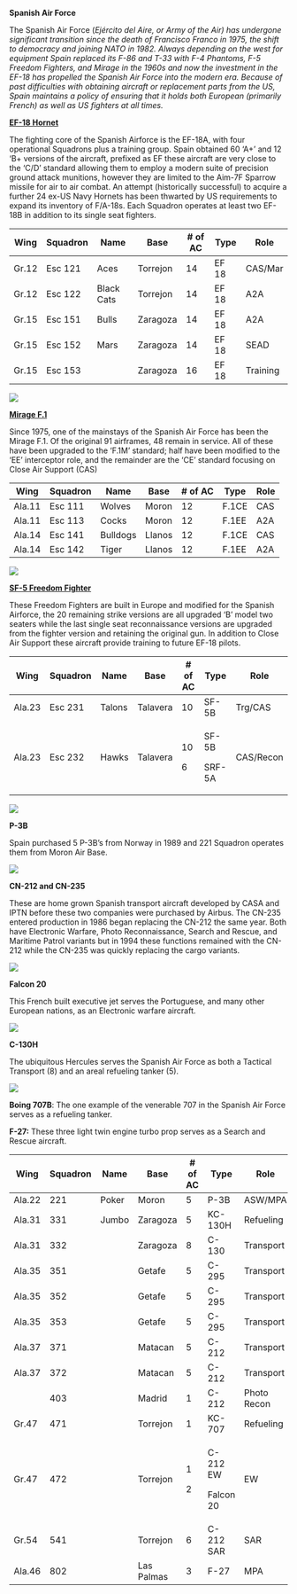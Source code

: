 **Spanish Air Force**

The Spanish Air Force (*Ejército del Aire, or Army of the Air) has
undergone significant transition since the death of Francisco Franco in
1975, the shift to democracy and joining NATO in 1982. Always depending
on the west for equipment Spain replaced its F-86 and T-33 with F-4
Phantoms, F-5 Freedom Fighters, and Mirage in the 1960s and now the
investment in the EF-18 has propelled the Spanish Air Force into the
modern era. Because of past difficulties with obtaining aircraft or
replacement parts from the US, Spain maintains a policy of ensuring that
it holds both European (primarily French) as well as US fighters at all
times.*

[**EF-18
Hornet**](https://www.plane-encyclopedia.com/modern/ef-18-hornet-in-spanish-service/)

The fighting core of the Spanish Airforce is the EF-18A, with four
operational Squadrons plus a training group. Spain obtained 60 ‘A+’ and
12 ‘B+ versions of the aircraft, prefixed as EF these aircraft are very
close to the ‘C/D’ standard allowing them to employ a modern suite of
precision ground attack munitions, however they are limited to the
Aim-7F Sparrow missile for air to air combat. An attempt (historically
successful) to acquire a further 24 ex-US Navy Hornets has been thwarted
by US requirements to expand its inventory of F/A-18s. Each Squadron
operates at least two EF-18B in addition to its single seat
fighters.

| Wing  | Squadron | Name       | Base     | \# of AC | Type  | Role     |
| ----- | -------- | ---------- | -------- | -------- | ----- | -------- |
| Gr.12 | Esc 121  | Aces       | Torrejon | 14       | EF 18 | CAS/Mar  |
| Gr.12 | Esc 122  | Black Cats | Torrejon | 14       | EF 18 | A2A      |
| Gr.15 | Esc 151  | Bulls      | Zaragoza | 14       | EF 18 | A2A      |
| Gr.15 | Esc 152  | Mars       | Zaragoza | 14       | EF 18 | SEAD     |
| Gr.15 | Esc 153  |            | Zaragoza | 16       | EF 18 | Training |

![](/assets/images/nato/es/air/image1.jpg)

[**Mirage F.1**](https://en.wikipedia.org/wiki/Dassault_Mirage_F1)

Since 1975, one of the mainstays of the Spanish Air Force has been the
Mirage F.1. Of the original 91 airframes, 48 remain in service. All of
these have been upgraded to the ‘F.1M’ standard; half have been modified
to the ‘EE’ interceptor role, and the remainder are the ‘CE’ standard
focusing on Close Air Support (CAS)

| Wing   | Squadron | Name     | Base   | \# of AC | Type  | Role |
| ------ | -------- | -------- | ------ | -------- | ----- | ---- |
| Ala.11 | Esc 111  | Wolves   | Moron  | 12       | F.1CE | CAS  |
| Ala.11 | Esc 113  | Cocks    | Moron  | 12       | F.1EE | A2A  |
| Ala.14 | Esc 141  | Bulldogs | Llanos | 12       | F.1CE | CAS  |
| Ala.14 | Esc 142  | Tiger    | Llanos | 12       | F.1EE | A2A  |

![](/assets/images/nato/es/air/image2.jpg)

[**SF-5 Freedom
Fighter**](http://www.joebaugher.com/usaf_fighters/f5_24.html)

These Freedom Fighters are built in Europe and modified for the Spanish
Airforce, the 20 remaining strike versions are all upgraded ‘B’ model
two seaters while the last single seat reconnaissance versions are
upgraded from the fighter version and retaining the original gun. In
addition to Close Air Support these aircraft provide training to future
EF-18 pilots.

<table>
<thead>
<tr class="header">
<th>Wing</th>
<th>Squadron</th>
<th>Name</th>
<th>Base</th>
<th># of AC</th>
<th>Type</th>
<th>Role</th>
</tr>
</thead>
<tbody>
<tr class="odd">
<td>Ala.23</td>
<td>Esc 231</td>
<td>Talons</td>
<td>Talavera</td>
<td>10</td>
<td>SF-5B</td>
<td>Trg/CAS</td>
</tr>
<tr class="even">
<td>Ala.23</td>
<td>Esc 232</td>
<td>Hawks</td>
<td>Talavera</td>
<td><p>10</p>
<p>6</p></td>
<td><p>SF-5B</p>
<p>SRF-5A</p></td>
<td>CAS/Recon</td>
</tr>
</tbody>
</table>

![](/assets/images/nato/es/air/image3.jpg)

**P-3B**

Spain purchased 5 P-3B’s from Norway in 1989 and 221 Squadron operates
them from Moron Air Base.

![](/assets/images/nato/es/air/image4.jpg)

**CN-212 and CN-235**

These are home grown Spanish transport aircraft developed by CASA and
IPTN before these two companies were purchased by Airbus. The CN-235
entered production in 1986 began replacing the CN-212 the same year.
Both have Electronic Warfare, Photo Reconnaissance, Search and Rescue,
and Maritime Patrol variants but in 1994 these functions remained with
the CN-212 while the CN-235 was quickly replacing the cargo variants.

![](/assets/images/nato/es/air/image5.jpg)

**Falcon 20**

This French built executive jet serves the Portuguese, and many other
European nations, as an Electronic warfare aircraft.

![](/assets/images/nato/es/air/image6.jpg)

**C-130H**

The ubiquitous Hercules serves the Spanish Air Force as both a Tactical
Transport (8) and an areal refueling tanker (5).

![](/assets/images/nato/es/air/image7.jpg)

**Boing 707B**: The one example of the venerable 707 in the Spanish Air
Force serves as a refueling tanker.

**F-27:** These three light twin engine turbo prop serves as a Search
and Rescue aircraft.

<table>
<thead>
<tr class="header">
<th>Wing</th>
<th>Squadron</th>
<th>Name</th>
<th>Base</th>
<th># of AC</th>
<th>Type</th>
<th>Role</th>
</tr>
</thead>
<tbody>
<tr class="odd">
<td>Ala.22</td>
<td>221</td>
<td>Poker</td>
<td>Moron</td>
<td>5</td>
<td>P-3B</td>
<td>ASW/MPA</td>
</tr>
<tr class="even">
<td>Ala.31</td>
<td>331</td>
<td>Jumbo</td>
<td>Zaragoza</td>
<td>5</td>
<td>KC-130H</td>
<td>Refueling</td>
</tr>
<tr class="odd">
<td>Ala.31</td>
<td>332</td>
<td></td>
<td>Zaragoza</td>
<td>8</td>
<td>C-130</td>
<td>Transport</td>
</tr>
<tr class="even">
<td>Ala.35</td>
<td>351</td>
<td></td>
<td>Getafe</td>
<td>5</td>
<td>C-295</td>
<td>Transport</td>
</tr>
<tr class="odd">
<td>Ala.35</td>
<td>352</td>
<td></td>
<td>Getafe</td>
<td>5</td>
<td>C-295</td>
<td>Transport</td>
</tr>
<tr class="even">
<td>Ala.35</td>
<td>353</td>
<td></td>
<td>Getafe</td>
<td>5</td>
<td>C-295</td>
<td>Transport</td>
</tr>
<tr class="odd">
<td>Ala.37</td>
<td>371</td>
<td></td>
<td>Matacan</td>
<td>5</td>
<td>C-212</td>
<td>Transport</td>
</tr>
<tr class="even">
<td>Ala.37</td>
<td>372</td>
<td></td>
<td>Matacan</td>
<td>5</td>
<td>C-212</td>
<td>Transport</td>
</tr>
<tr class="odd">
<td></td>
<td>403</td>
<td></td>
<td>Madrid</td>
<td>1</td>
<td>C-212</td>
<td>Photo Recon</td>
</tr>
<tr class="even">
<td>Gr.47</td>
<td>471</td>
<td></td>
<td>Torrejon</td>
<td>1</td>
<td>KC-707</td>
<td>Refueling</td>
</tr>
<tr class="odd">
<td>Gr.47</td>
<td>472</td>
<td></td>
<td>Torrejon</td>
<td><p>1</p>
<p>2</p></td>
<td><p>C-212 EW</p>
<p>Falcon 20</p></td>
<td>EW</td>
</tr>
<tr class="even">
<td>Gr.54</td>
<td>541</td>
<td></td>
<td>Torrejon</td>
<td>6</td>
<td>C-212 SAR</td>
<td>SAR</td>
</tr>
<tr class="odd">
<td>Ala.46</td>
<td>802</td>
<td></td>
<td>Las Palmas</td>
<td>3</td>
<td>F-27</td>
<td>MPA</td>
</tr>
</tbody>
</table>
